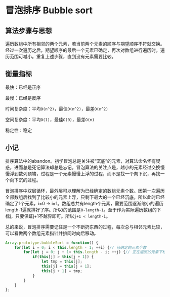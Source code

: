 # 冒泡排序 Bubble sort

## 算法步骤与思想

遍历数组中所有相邻的两个元素，若当前两个元素的顺序与期望顺序不符就交换。经过一次遍历之后，期望顺序的最后一个元素已确定，再次对数组进行遍历时，遍历范围可减小。重复上述步骤，直到没有元素需要比较。

## 衡量指标

最快：已经是正序

最慢：已经是反序

时间复杂度：平均`O(n^2)`，最佳`O(n^2)`，最差`O(n^2)`

空间复杂度：平均`O(1)`，最佳`O(0)`，最差`O(n)`

稳定性：稳定

## 小记

排序算法中的abandon。初学冒泡总是关注被“沉底”的元素，对算法命名怀有疑惑，进而总是死记算法却总是忘记。冒泡算法的关注点是，越小的元素经过交换慢慢浮到数列顶端，过程是一个元素慢慢上浮的过程，而不是找一个向下沉，再找一个向下沉的过程。

冒泡排序中双层循环，最外层可以理解为已经确定的数组元素个数。因第一次遍历全部数组后找到了比较小的元素上浮，只剩下最大的一个已经沉底，所以此时已经确定了1个元素，i=0 -> i=1。数组总共有length个元素，需要范围逐渐缩小的遍历length-1遍就排好了序。所以i的范围是`0~length-1`。至于作为实际遍历数组的下标j，只要保证j+1不越界即可。所以`j+1 < length-i`。

总的来说，冒泡排序需要记住是一个不断扔东西的过程，每次总与相邻元素比较，可以看做两个数组元素指针并排同时向后移动。

```js
Array.prototype.bubbleSort = function() {
    for(let i = 0; i < this.length - 1; ++i) {// 已确定的元素个数
        for(let j = 0; j + 1< this.length - i; ++j) {// 正在遍历的元素下标，保证j+1不越界
            if(this[j] > this[j + 1]) {
                let tmp = this[j];
                this[j] = this[j + 1];
                this[j + 1] = tmp;
            }
        }
    }
};
```

